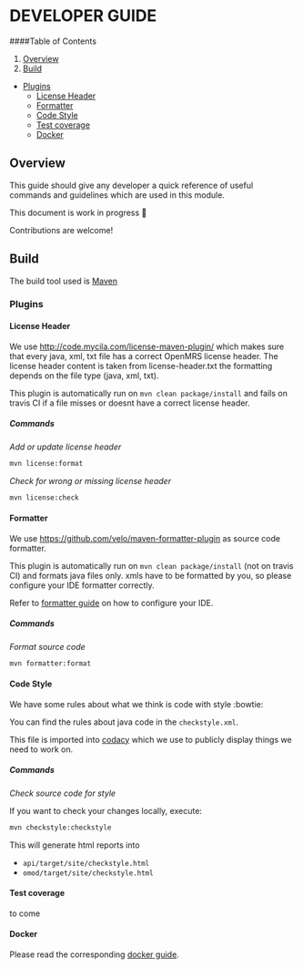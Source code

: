 # DEVELOPER GUIDE

####Table of Contents

1. [Overview](#overview)
2. [Build](#build)
  * [Plugins](#plugins)
    * [License Header](#license-header)
    * [Formatter](#formatter)
    * [Code Style](#code-style)
    * [Test coverage](#test-coverage)
    * [Docker](#docker)

## Overview

This guide should give any developer a quick reference of useful commands and
guidelines which are used in this module.

This document is work in progress :construction_worker:

Contributions are welcome!

## Build

The build tool used is [Maven](https://maven.apache.org/)

### Plugins

#### License Header

We use http://code.mycila.com/license-maven-plugin/ which makes sure that every
java, xml, txt file has a correct OpenMRS license header. The license header
content is taken from license-header.txt the formatting depends on the file
type (java, xml, txt).

This plugin is automatically run on `mvn clean package/install` and fails on
travis CI if a file misses or doesnt have a correct license header.

##### Commands

_Add or update license header_

```bash
mvn license:format
```

_Check for wrong or missing license header_

```bash
mvn license:check
```

#### Formatter

We use https://github.com/velo/maven-formatter-plugin as source code formatter.

This plugin is automatically run on `mvn clean package/install` (not on travis
CI) and formats java files only. xmls have to be formatted
by you, so please configure your IDE formatter correctly.

Refer to [formatter guide](FORMATTER.md) on how to configure your
IDE.

##### Commands

_Format source code_

```bash
mvn formatter:format
```

#### Code Style

We have some rules about what we think is code with style :bowtie:

You can find the rules about java code in the `checkstyle.xml`.

This file is imported into [codacy](https://www.codacy.com/app/teleivo/openmrs-module-radiology_2/dashboard)
which we use to publicly display things we need to work on.

##### Commands

_Check source code for style_

If you want to check your changes locally, execute:

```bash
mvn checkstyle:checkstyle
```

This will generate html reports into

* `api/target/site/checkstyle.html`
* `omod/target/site/checkstyle.html`

#### Test coverage

to come

#### Docker

Please read the corresponding [docker guide](DOCKER.md).


